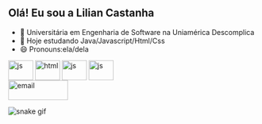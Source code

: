 ## Olá! Eu sou a Lilian Castanha 

- 🔭 Universitária em Engenharia de Software na Uniamérica Descomplica
- 🌱 Hoje estudando Java/Javascript/Html/Css
- 😄 Pronouns:ela/dela
  
<div>
  <img align="center" alt="js" height="40" width="50" src=https://img.shields.io/badge/JavaScript-323330?style=for-the-badge&logo=javascript&logoColor=F7DF1E/>
  <img align="center" alt="html" height="40" width="50" src=https://img.shields.io/badge/HTML-239120?style=for-the-badge&logo=html5&logoColor=white/>
  <img align="center" alt="js" height="40" width="50" src=https://img.shields.io/badge/CSS-239120?&style=for-the-badge&logo=css3&logoColor=white/>
  <img  align="center" alt="js" height="40" width="50" src="https://cdn.jsdelivr.net/gh/devicons/devicon@latest/icons/java/java-original-wordmark.svg" />
          
</div>

<div>
  <a href="mailto:contato@lilian_castanha@hotmail.com"> <img align="center" alt="email" height="40" width="120" src="https://img.shields.io/badge/Microsoft_Outlook-0078D4?     style=for-the-badge&logo=microsoft-outlook&logoColor=white"target="blank"></a>
</div>

![snake gif](https://github.com/liliancastanha/liliancastanha/blob/output/github-contribution-grid-snake.svg)

        
